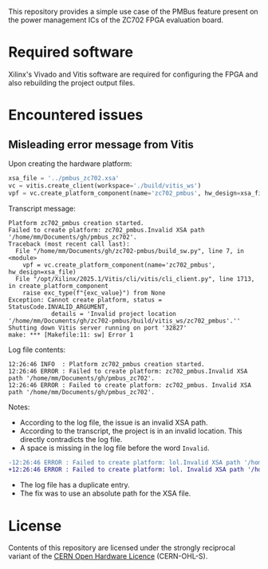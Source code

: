 This repository provides a simple use case of the PMBus feature present on the power management ICs of the ZC702 FPGA evaluation board.

# Required software

Xilinx's Vivado and Vitis software are required for configuring the FPGA and also rebuilding the project output files.

# Encountered issues

## Misleading error message from Vitis

Upon creating the hardware platform:

```python
xsa_file = '../pmbus_zc702.xsa'
vc = vitis.create_client(workspace='./build/vitis_ws')
vpf = vc.create_platform_component(name='zc702_pmbus', hw_design=xsa_file)
```

Transcript message:
```
Platform zc702_pmbus creation started.
Failed to create platform: zc702_pmbus.Invalid XSA path '/home/mm/Documents/gh/pmbus_zc702'.
Traceback (most recent call last):
  File "/home/mm/Documents/gh/zc702-pmbus/build_sw.py", line 7, in <module>
    vpf = vc.create_platform_component(name='zc702_pmbus', hw_design=xsa_file)
  File "/opt/Xilinx/2025.1/Vitis/cli/vitis/cli_client.py", line 1713, in create_platform_component
    raise exc_type(f"{exc_value}") from None
Exception: Cannot create platform, status = StatusCode.INVALID_ARGUMENT,
            details = 'Invalid project location '/home/mm/Documents/gh/zc702-pmbus/build/vitis_ws/zc702_pmbus'.''
Shutting down Vitis server running on port '32827'
make: *** [Makefile:11: sw] Error 1
```

Log file contents:

```log
12:26:46 INFO  : Platform zc702_pmbus creation started.
12:26:46 ERROR : Failed to create platform: zc702_pmbus.Invalid XSA path '/home/mm/Documents/gh/pmbus_zc702'.
12:26:46 ERROR : Failed to create platform: zc702_pmbus. Invalid XSA path '/home/mm/Documents/gh/pmbus_zc702'.
```

Notes:

- According to the log file, the issue is an invalid XSA path.
- According to the transcript, the project is in an invalid location. This directly contradicts the log file.
- A space is missing in the log file before the word `Invalid`.
```diff
-12:26:46 ERROR : Failed to create platform: lol.Invalid XSA path '/home/mm/Documents/gh/pmbus_zc702'.
+12:26:46 ERROR : Failed to create platform: lol. Invalid XSA path '/home/mm/Documents/gh/pmbus_zc702'.
```
- The log file has a duplicate entry.
- The fix was to use an absolute path for the XSA file.

# License

Contents of this repository are licensed under the strongly reciprocal variant of the [CERN Open Hardware Licence](/LICENSE.txt) (CERN-OHL-S).
